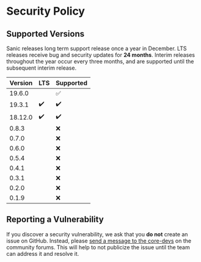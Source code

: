 # Security Policy

## Supported Versions

Sanic releases long term support release once a year in December. LTS releases receive bug and security updates for **24 months**. Interim releases throughout the year occur every three months, and are supported until the subsequent interim release.

| Version | LTS                | Supported          |
| ------- | ------------------ | ------------------ |
| 19.6.0  |                    | :white_check_mark: |
| 19.3.1  | :heavy_check_mark: | :heavy_check_mark: |
| 18.12.0 | :heavy_check_mark: | :heavy_check_mark: |
| 0.8.3   |                    | :x:                |
| 0.7.0   |                    | :x:                |
| 0.6.0   |                    | :x:                |
| 0.5.4   |                    | :x:                |
| 0.4.1   |                    | :x:                |
| 0.3.1   |                    | :x:                |
| 0.2.0   |                    | :x:                |
| 0.1.9   |                    | :x:                |

## Reporting a Vulnerability

If you discover a security vulnerability, we ask that you **do not** create an issue on GitHub. Instead, please [send a message to the core-devs](https://community.sanicframework.org/g/core-devs) on the community forums. This will help to not publicize the issue until the team can address it and resolve it.
